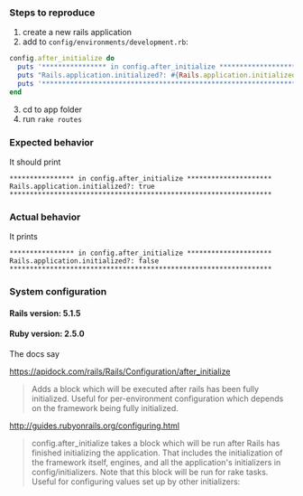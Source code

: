 ### Steps to reproduce
1. create a new rails application
2. add to `config/environments/development.rb`:
```ruby
config.after_initialize do
  puts '**************** in config.after_initialize *********************'
  puts "Rails.application.initialized?: #{Rails.application.initialized?}"
  puts '*****************************************************************'
end
```
3. cd to app folder
4. run `rake routes`

### Expected behavior
It should print
```
**************** in config.after_initialize *********************
Rails.application.initialized?: true
*****************************************************************
```
### Actual behavior
It prints
```
**************** in config.after_initialize *********************
Rails.application.initialized?: false
*****************************************************************
```
### System configuration

#### Rails version: 5.1.5

#### Ruby version: 2.5.0

The docs say

https://apidock.com/rails/Rails/Configuration/after_initialize

> Adds a block which will be executed after rails has been fully initialized. Useful for per-environment configuration which depends on the framework being fully initialized.

http://guides.rubyonrails.org/configuring.html

> config.after_initialize takes a block which will be run after Rails has finished initializing the application. That includes the initialization of the framework itself, engines, and all the application's initializers in config/initializers. Note that this block will be run for rake tasks. Useful for configuring values set up by other initializers:
